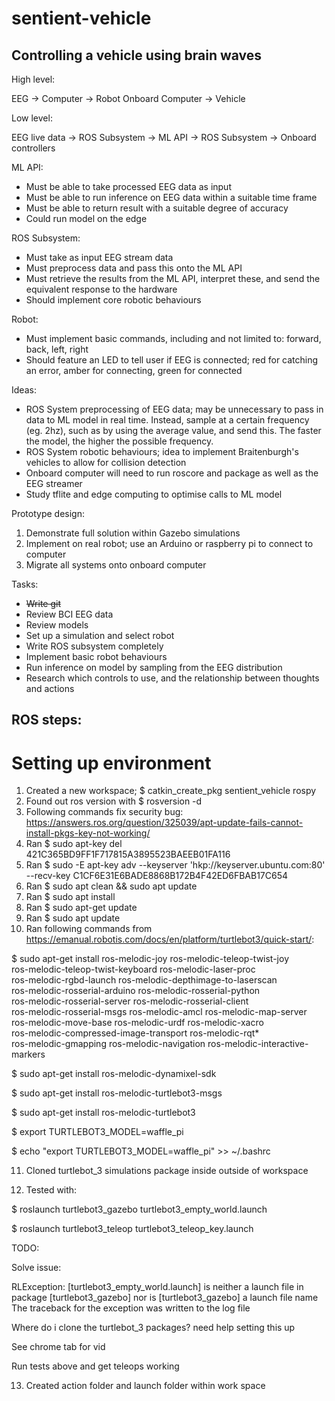 # sentient-vehicle

## Controlling a vehicle using brain waves

High level:

EEG -> Computer -> Robot Onboard Computer -> Vehicle 

Low level:

EEG live data -> ROS Subsystem -> ML API -> ROS Subsystem -> Onboard controllers 

ML API:
- Must be able to take processed EEG data as input 
- Must be able to run inference on EEG data within a suitable time frame 
- Must be able to return result with a suitable degree of accuracy 
- Could run model on the edge

ROS Subsystem:
- Must take as input EEG stream data
- Must preprocess data and pass this onto the ML API 
- Must retrieve the results from the ML API, interpret these, and send the equivalent response to the hardware 
- Should implement core robotic behaviours 

Robot:
- Must implement basic commands, including and not limited to: forward, back, left, right 
- Should feature an LED to tell user if EEG is connected; red for catching an error, amber for connecting, green for connected

Ideas:
- ROS System preprocessing of EEG data; may be unnecessary to pass in data to ML model in real time. Instead, sample at a certain frequency (eg. 2hz), such as by using the average value, and send this. The faster the model, the higher the possible frequency.
- ROS System robotic behaviours; idea to implement Braitenburgh's vehicles to allow for collision detection 
- Onboard computer will need to run roscore and package as well as the EEG streamer 
- Study tflite and edge computing to optimise calls to ML model 

Prototype design:
1. Demonstrate full solution within Gazebo simulations
2. Implement on real robot; use an Arduino or raspberry pi to connect to computer 
3. Migrate all systems onto onboard computer 

Tasks:
- ~~Write git~~
- Review BCI EEG data
- Review models
- Set up a simulation and select robot
- Write ROS subsystem completely
- Implement basic robot behaviours 
- Run inference on model by sampling from the EEG distribution
- Research which controls to use, and the relationship between thoughts and actions

## ROS steps:
# Setting up environment
1. Created a new workspace; $ catkin_create_pkg sentient_vehicle rospy
2. Found out ros version with $ rosversion -d
3. Following commands fix security bug: https://answers.ros.org/question/325039/apt-update-fails-cannot-install-pkgs-key-not-working/
4. Ran $ sudo apt-key del 421C365BD9FF1F717815A3895523BAEEB01FA116
5. Ran $ sudo -E apt-key adv --keyserver 'hkp://keyserver.ubuntu.com:80' --recv-key C1CF6E31E6BADE8868B172B4F42ED6FBAB17C654
6. Ran $ sudo apt clean && sudo apt update
7. Ran $ sudo apt install
8. Ran $ sudo apt-get update
9. Ran $ sudo apt update
10. Ran following commands from https://emanual.robotis.com/docs/en/platform/turtlebot3/quick-start/:

$ sudo apt-get install ros-melodic-joy ros-melodic-teleop-twist-joy \
  ros-melodic-teleop-twist-keyboard ros-melodic-laser-proc \
  ros-melodic-rgbd-launch ros-melodic-depthimage-to-laserscan \
  ros-melodic-rosserial-arduino ros-melodic-rosserial-python \
  ros-melodic-rosserial-server ros-melodic-rosserial-client \
  ros-melodic-rosserial-msgs ros-melodic-amcl ros-melodic-map-server \
  ros-melodic-move-base ros-melodic-urdf ros-melodic-xacro \
  ros-melodic-compressed-image-transport ros-melodic-rqt* \
  ros-melodic-gmapping ros-melodic-navigation ros-melodic-interactive-markers

$ sudo apt-get install ros-melodic-dynamixel-sdk

$ sudo apt-get install ros-melodic-turtlebot3-msgs

$ sudo apt-get install ros-melodic-turtlebot3

$ export TURTLEBOT3_MODEL=waffle_pi

$ echo "export TURTLEBOT3_MODEL=waffle_pi" >> ~/.bashrc

11. Cloned turtlebot_3 simulations package inside outside of workspace

12. Tested with:

$ roslaunch turtlebot3_gazebo turtlebot3_empty_world.launch

$ roslaunch turtlebot3_teleop turtlebot3_teleop_key.launch


TODO:

Solve issue:

RLException: [turtlebot3_empty_world.launch] is neither a launch file in package [turtlebot3_gazebo] nor is [turtlebot3_gazebo] a launch file name
The traceback for the exception was written to the log file

Where do i clone the turtlebot_3 packages? need help setting this up

See chrome tab for vid


Run tests above and get teleops working

13. Created action folder and launch folder within work space
